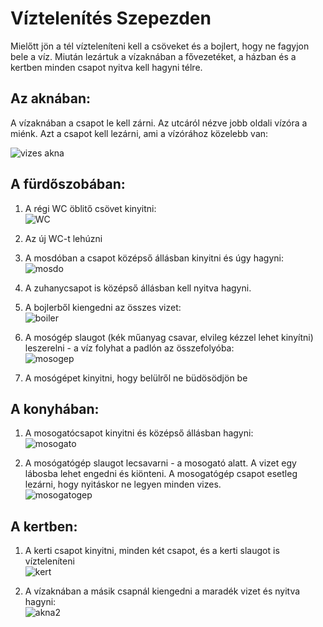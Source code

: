 # Víztelenítés Szepezden

Mielőtt jön  a tél vízteleníteni kell a csöveket és a bojlert, hogy  ne fagyjon bele a víz. Miután lezártuk a vízaknában a fővezetéket, a házban és a kertben minden csapot nyitva kell hagyni télre.

## Az aknában:

A vízaknában a csapot le kell zárni. Az utcáról nézve jobb oldali vízóra a miénk. Azt a csapot kell lezárni, ami a vízórához közelebb van:

![vizes akna](akna1.jpg)

## A fürdőszobában:

1. A régi WC öblitő csövet kinyitni:  
![WC](wcregi.jpg)

2. Az új WC-t lehúzni

3. A mosdóban a csapot középső állásban kinyitni és úgy hagyni:  
![mosdo](mosdo.jpg)

4. A zuhanycsapot is középső állásban kell nyitva hagyni.

5. A bojlerből kiengedni az összes vizet:  
![boiler](boiler.jpg)

6. A mosógép slaugot (kék műanyag csavar, elvileg kézzel lehet kinyítni) leszerelni - a víz folyhat a padlón az összefolyóba:  
![mosogep](mosogep.jpg)

7. A mosógépet kinyitni, hogy belülről ne büdösödjön be

## A konyhában:

1. A mosogatócsapot kinyitni és középső állásban hagyni:  
![mosogato](mosogato.jpg)

2. A mosógatógép slaugot lecsavarni - a mosogató alatt. A vizet egy lábosba lehet engedni és kiönteni. A mosogatógép csapot esetleg lezárni, hogy nyitáskor ne legyen minden vizes.  
![mosogatogep](mosogatogep.jpg)

## A kertben:

1. A kerti csapot kinyitni, minden két csapot, és a kerti slaugot is vízteleníteni  
![kert](kert.jpg)

2. A vízaknában a másik csapnál kiengedni a maradék vizet és nyitva hagyni:  
![akna2](akna2.jpg)